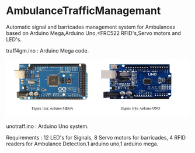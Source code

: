 # AmbulanceTrafficManagemant
Automatic signal and barricades management system for Ambulances based on Arduino Mega,Arduino Uno,&lt;FRC522 RFID's,Servo motors and LED's.

traff4gm.ino : Arduino Mega code.

<p><img src="arduinos.jpg" />

unotraff.ino : Arduino Uno system.

Requirements : 12 LED's for Signals, 8 Servo motors for barricades, 4 RFID readers for Ambulance Detection.1 arduino uno,1 arduino mega.
